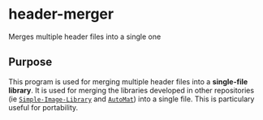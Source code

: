 # header-merger
Merges multiple header files into a single one

## Purpose
This program is used for merging multiple header files into a **single-file library**. It is used for merging the libraries developed in other repositories (ie [`Simple-Image-Library`](https://github.com/mrc-tech/Bitmap) and [`AutoMat`](https://github.com/mrc-tech/AutoMat)) into a single file. This is particulary useful for portability.
